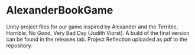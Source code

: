 # AlexanderBookGame

Unity project files for our game inspired by Alexander and the Terrible, Horrible, No Good, Very Bad Day (Judith Viorst).
A build of the final version can be found in the releases tab.
Project Reflection uploaded as pdf to the repository.
